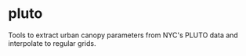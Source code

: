 # pluto
Tools to extract urban canopy parameters from NYC's PLUTO data and interpolate to regular grids.
